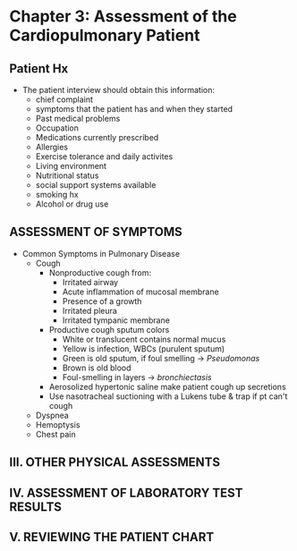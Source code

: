 # Chapter 3: Assessment of the Cardiopulmonary Patient

## Patient Hx

- The patient interview should obtain this information:
    - chief complaint
    - symptoms that the patient has and when they started
    - Past medical problems
    - Occupation
    - Medications currently prescribed
    - Allergies
    - Exercise tolerance and daily activites
    - Living environment
    - Nutritional status
    - social support systems available
    - smoking hx
    - Alcohol or drug use

## ASSESSMENT OF SYMPTOMS

- Common Symptoms in Pulmonary Disease
    - Cough
        - Nonproductive cough from:
            - Irritated airway
            - Acute inflammation of mucosal membrane
            - Presence of a growth
            - Irritated pleura
            - Irritated tympanic membrane
        - Productive cough sputum colors
            - White or translucent contains normal mucus
            - Yellow is infection, WBCs (purulent sputum)
            - Green is old sputum, if foul smelling -> *Pseudomonas*
            - Brown is old blood
            - Foul-smelling in layers -> *bronchiectasis*
        - Aerosolized hypertonic saline make patient cough up secretions
        - Use nasotracheal suctioning with a Lukens tube & trap if pt can't cough
    - Dyspnea
    - Hemoptysis
    - Chest pain

## III. OTHER PHYSICAL ASSESSMENTS

## IV. ASSESSMENT OF LABORATORY TEST RESULTS

## V. REVIEWING THE PATIENT CHART
